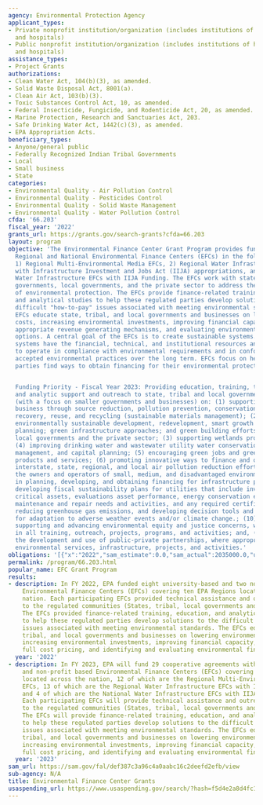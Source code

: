 ```yaml
---
agency: Environmental Protection Agency
applicant_types:
- Private nonprofit institution/organization (includes institutions of higher education
  and hospitals)
- Public nonprofit institution/organization (includes institutions of higher education
  and hospitals)
assistance_types:
- Project Grants
authorizations:
- Clean Water Act, 104(b)(3), as amended.
- Solid Waste Disposal Act, 8001(a).
- Clean Air Act, 103(b)(3).
- Toxic Substances Control Act, 10, as amended.
- Federal Insecticide, Fungicide, and Rodenticide Act, 20, as amended.
- Marine Protection, Research and Sanctuaries Act, 203.
- Safe Drinking Water Act, 1442(c)(3), as amended.
- EPA Appropriation Acts.
beneficiary_types:
- Anyone/general public
- Federally Recognized Indian Tribal Governments
- Local
- Small business
- State
categories:
- Environmental Quality - Air Pollution Control
- Environmental Quality - Pesticides Control
- Environmental Quality - Solid Waste Management
- Environmental Quality - Water Pollution Control
cfda: '66.203'
fiscal_year: '2022'
grants_url: https://grants.gov/search-grants?cfda=66.203
layout: program
objective: 'The Environmental Finance Center Grant Program provides funding to support
  Regional and National Environmental Finance Centers (EFCs) in the following categories:
  1) Regional Multi-Environmental Media EFCs, 2) Regional Water Infrastructure EFCs
  with Infrastructure Investment and Jobs Act (IIJA) appropriations, and 3) National
  Water Infrastructure EFCs with IIJA Funding. The EFCs work with state and tribal
  governments, local governments, and the private sector to address the growing costs
  of environmental protection. The EFCs provide finance-related training, education,
  and analytical studies to help these regulated parties develop solutions to the
  difficult "how-to-pay" issues associated with meeting environmental standards. The
  EFCs educate state, tribal, and local governments and businesses on lowering environmental
  costs, increasing environmental investments, improving financial capacity, identifying
  appropriate revenue generating mechanisms, and evaluating environmental financing
  options. A central goal of the EFCs is to create sustainable systems. Sustainable
  systems have the financial, technical, and institutional resources and capabilities
  to operate in compliance with environmental requirements and in conformance with
  accepted environmental practices over the long term. EFCs focus on helping smaller
  parties find ways to obtain financing for their environmental protection responsibilities.


  Funding Priority - Fiscal Year 2023: Providing education, training, technical assistance,
  and analytic support and outreach to state, tribal and local governments and businesses
  (with a focus on smaller governments and businesses) on: (1) supporting cleaner/greener
  business through source reduction, pollution prevention, conservation, resource
  recovery, reuse, and recycling (sustainable materials management); (2) promoting
  environmentally sustainable development, redevelopment, smart growth and land use
  planning; green infrastructure approaches; and green building efforts by state and
  local governments and the private sector; (3) supporting wetlands programs and protection;
  (4) improving drinking water and wastewater utility water conservation, energy efficiency,
  management, and capital planning; (5) encouraging green jobs and green business
  products and services; (6) promoting innovative ways to finance and otherwise support
  interstate, state, regional, and local air pollution reduction efforts; (7) assisting
  the owners and operators of small, medium, and disadvantaged environmental systems
  in planning, developing, and obtaining financing for infrastructure projects; (8)
  developing fiscal sustainability plans for utilities that include inventories of
  critical assets, evaluations asset performance, energy conservation efforts, operations,
  maintenance and repair needs and activities, and any required certifications; (9)
  reducing greenhouse gas emissions, and developing decision tools and financial strategies
  for adaptation to adverse weather events and/or climate change.; (10) identifying,
  supporting and advancing environmental equity and justice concerns, where appropriate,
  in all training, outreach, projects, programs, and activities; and, (11) encouraging
  the development and use of public-private partnerships, where appropriate in providing
  environmental services, infrastructure, projects, and activities.'
obligations: '[{"x":"2022","sam_estimate":0.0,"sam_actual":2035000.0,"usa_spending_actual":4334950.0},{"x":"2023","sam_estimate":25378940.0,"sam_actual":0.0,"usa_spending_actual":43318606.0},{"x":"2024","sam_estimate":25378940.0,"sam_actual":0.0,"usa_spending_actual":747549.0}]'
permalink: /program/66.203.html
popular_name: EFC Grant Program
results:
- description: In FY 2022, EPA funded eight university-based and two non-profit based
    Environmental Finance Centers (EFCs) covering ten EPA Regions located across the
    nation. Each participating EFCs provided technical assistance and outreach services
    to the regulated communities (States, tribal, local governments and businesses).
    The EFCs provided finance-related training, education, and analytical studies
    to help these regulated parties develop solutions to the difficult "how-to-pay"
    issues associated with meeting environmental standards. The EFCs educate state,
    tribal, and local governments and businesses on lowering environmental costs,
    increasing environmental investments, improving financial capacity, encouraging
    full cost pricing, and identifying and evaluating environmental financing options.
  year: '2022'
- description: In FY 2023, EPA will fund 29 cooperative agreements with university-based
    and non-profit based Environmental Finance Centers (EFCs) covering ten EPA Regions
    located across the nation, 12 of which are the Regional Multi-Environmental Media
    EFCs, 13 of which are the Regional Water Infrastructure EFCs with IIJA appropriations,
    and 4 of which are the National Water Infrastructure EFCs with IIJA appropriations.
    Each participating EFCs will provide technical assistance and outreach services
    to the regulated communities (States, tribal, local governments and businesses).
    The EFCs will provide finance-related training, education, and analytical studies
    to help these regulated parties develop solutions to the difficult "how-to-pay"
    issues associated with meeting environmental standards. The EFCs educate state,
    tribal, and local governments and businesses on lowering environmental costs,
    increasing environmental investments, improving financial capacity, encouraging
    full cost pricing, and identifying and evaluating environmental financing options.
  year: '2023'
sam_url: https://sam.gov/fal/def387c3a96c4a0aabc16c2deefd2efb/view
sub-agency: N/A
title: Environmental Finance Center Grants
usaspending_url: https://www.usaspending.gov/search/?hash=f5d4e2a8d4fc1d5cf5302927988ce57b
---
```

